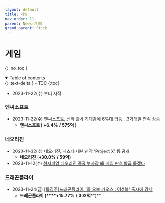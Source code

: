 ```yaml
---
layout: default
title: 게임
nav_order: 11
parent: News(개별)
grand_parent: Stock
---
```


# 게임

{: .no_toc }

<details open markdown="block">
  <summary>
    Table of contents
  </summary>
  {: .text-delta }
- TOC
{:toc}
</details>

<!------------------------------------ STEP ------------------------------------>

* 2023-11-22(수) 부터 시작



### 엔씨소프트

* 2023-11-22(수) [엔씨소프트, 신작 출시 기대감에 6%대 급등 …3거래일 연속 상승](https://www.news1.kr/articles/?5239144)
  * **엔씨소프트 (** **+6.4%** **/ 575억 )**



### 네오리진

* 2023-11-22(수) [네오리진, 지스타 내년 신작 'Project X' 등 공개](https://www.newspim.com/news/view/20231122000142)
  * **네오리진** (**+30.0%** **/ 59억)**
* 2023-11-12(수) [천지퍼엉 네오리진 중국 부사장 韓 게임 판호 발급 돕겠다](https://www.ajunews.com/view/2023110918455339)



### 드래곤플라이

* 2023-11-24(금) [[특징주\]드래곤플라이, '콜 오브 카오스 : 어셈블' 출시에 강세](https://www.edaily.co.kr/news/read?newsId=01466166635809000&mediaCodeNo=257&OutLnkChk=Y)
  * **드래곤플라이 (****+15.77%** **/** **302억****)**